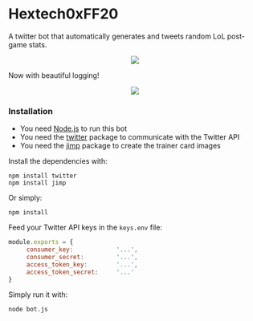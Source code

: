 # Hextech0xFF20

A twitter bot that automatically generates and tweets random LoL post-game stats.

<p align="center">
  <img src="https://i.imgur.com/oITRb7k.png">
</p>

Now with beautiful logging!

<p align="center">
  <img src="https://i.imgur.com/pDtW5d4.png">
</p>

### Installation

  - You need [Node.js](https://nodejs.org/) to run this bot
  - You need the [twitter](https://www.npmjs.com/package/twitter) package to communicate with the Twitter API
  - You need the [jimp](https://www.npmjs.com/package/jimp) package to create the trainer card images

Install the dependencies with:

```
npm install twitter
npm install jimp
```

Or simply:

```
npm install
```

Feed your Twitter API keys in the ```keys.env``` file:

```javascript
module.exports = {
     consumer_key:            '...',
     consumer_secret:         '...',
     access_token_key:        '...',
     access_token_secret:     '...'
}
```

Simply run it with:

```
node bot.js
```
